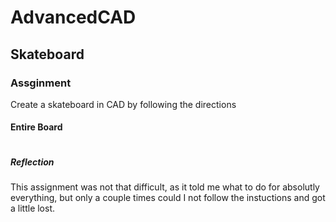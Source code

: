 # AdvancedCAD
## Skateboard 
### Assginment
Create a skateboard in CAD by following the directions
#### Entire Board
![]()
##### Reflection
This assignment was not that difficult, as it told me what to do for absolutly everything, but only a couple times could I not follow the instuctions and got a little lost.
